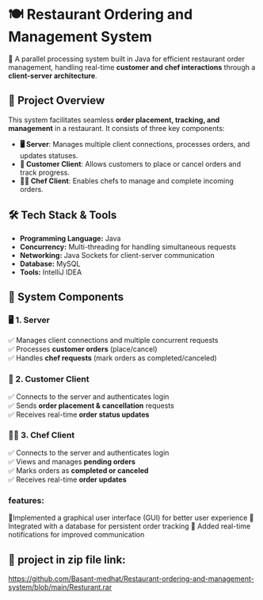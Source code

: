 # 🍽 Restaurant Ordering and Management System  
🚀 A parallel processing system built in Java for efficient restaurant order management, handling real-time 
**customer and chef interactions** through a **client-server architecture**.  

## 📌 Project Overview  
This system facilitates seamless **order placement, tracking, and management** in a restaurant. It consists of three key components:  

- **🖥 Server**: Manages multiple client connections, processes orders, and updates statuses.  
- **👤 Customer Client**: Allows customers to place or cancel orders and track progress.  
- **👨‍🍳 Chef Client**: Enables chefs to manage and complete incoming orders.  

## 🛠 Tech Stack & Tools  
- **Programming Language:** Java  
- **Concurrency:** Multi-threading for handling simultaneous requests  
- **Networking:** Java Sockets for client-server communication  
- **Database:** MySQL  
- **Tools:** IntelliJ IDEA  

## 📌 System Components  

### 🖥 1. Server  
✅ Manages client connections and multiple concurrent requests  
✅ Processes **customer orders** (place/cancel)  
✅ Handles **chef requests** (mark orders as completed/canceled)  

### 👤 2. Customer Client  
✅ Connects to the server and authenticates login  
✅ Sends **order placement & cancellation** requests  
✅ Receives real-time **order status updates**  

### 👨‍🍳 3. Chef Client  
✅ Connects to the server and authenticates login  
✅ Views and manages **pending orders**  
✅ Marks orders as **completed or canceled**  
✅ Receives real-time **order updates**  

### features:
🔹Implemented a graphical user interface (GUI) for better user experience
🔹 Integrated with a database for persistent order tracking
🔹 Added real-time notifications for improved communication

## 🚀 project in zip file link:
https://github.com/Basant-medhat/Restaurant-ordering-and-management-system/blob/main/Resturant.rar

